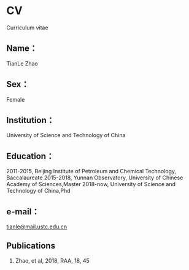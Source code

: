 # CV
Curriculum vitae
## Name：
  TianLe Zhao
## Sex：
  Female
## Institution：
   University of Science and Technology of China
## Education：
  2011-2015, Beijing Institute of Petroleum and Chemical Technology, Baccalaureate 
  2015-2018, Yunnan Observatory, University of Chinese Academy of Sciences,Master
  2018-now,  University of Science and Technology of China,Phd
  
## e-mail：
   tianle@mail.ustc.edu.cn
    
    
## Publications

1. Zhao, et al, 2018, RAA, 18, 45
